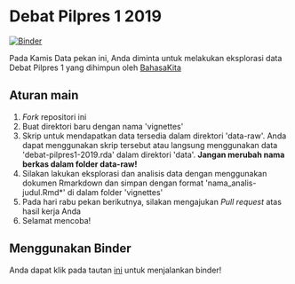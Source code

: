 # Debat Pilpres 1 2019

[![Binder](http://mybinder.org/badge.svg)](https://mybinder.org/v2/gh/indo-r/003_kamisdata_Debat-Pilpres1-2019/master?urlpath=rstudio)

Pada Kamis Data pekan ini, Anda diminta untuk melakukan eksplorasi data Debat Pilpres 1 yang dihimpun oleh [BahasaKita](http://debatcapres.bahasakita.co.id/)

## Aturan main

1. *Fork* repositori ini
2. Buat direktori baru dengan nama 'vignettes'
3. Skrip untuk mendapatkan data tersedia dalam direktori 'data-raw'. Anda dapat menggunakan skrip tersebut atau langsung menggunakan data 'debat-pilpres1-2019.rda' dalam direktori 'data'. **Jangan merubah nama berkas dalam folder data-raw!**
4. Silakan lakukan eksplorasi dan analisis data dengan menggunakan  dokumen Rmarkdown dan simpan dengan format 'nama_analis-judul.Rmd*' di dalam folder 'vignettes'
4. Pada hari rabu pekan berikutnya, silakan mengajukan *Pull request* atas hasil kerja Anda
5. Selamat mencoba!

## Menggunakan Binder
Anda dapat klik pada tautan [ini](https://mybinder.org/v2/gh/indo-r/003_kamisdata_Debat-Pilpres1-2019/master?urlpath=rstudio) untuk menjalankan binder!
